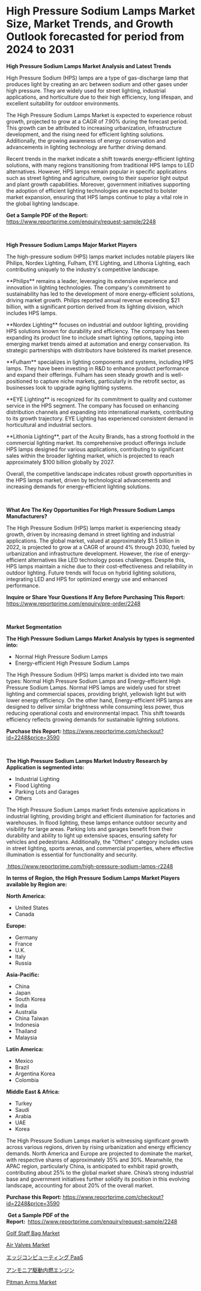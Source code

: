 <p><h1>High Pressure Sodium Lamps Market Size, Market Trends, and Growth Outlook forecasted for period from 2024 to 2031</h1></p><p><strong>High Pressure Sodium Lamps Market Analysis and Latest Trends</strong></p>
<p><p>High Pressure Sodium (HPS) lamps are a type of gas-discharge lamp that produces light by creating an arc between sodium and other gases under high pressure. They are widely used for street lighting, industrial applications, and horticulture due to their high efficiency, long lifespan, and excellent suitability for outdoor environments.</p><p>The High Pressure Sodium Lamps Market is expected to experience robust growth, projected to grow at a CAGR of 7.90% during the forecast period. This growth can be attributed to increasing urbanization, infrastructure development, and the rising need for efficient lighting solutions. Additionally, the growing awareness of energy conservation and advancements in lighting technology are further driving demand.</p><p>Recent trends in the market indicate a shift towards energy-efficient lighting solutions, with many regions transitioning from traditional HPS lamps to LED alternatives. However, HPS lamps remain popular in specific applications such as street lighting and agriculture, owing to their superior light output and plant growth capabilities. Moreover, government initiatives supporting the adoption of efficient lighting technologies are expected to bolster market expansion, ensuring that HPS lamps continue to play a vital role in the global lighting landscape.</p></p>
<p><strong>Get a Sample PDF of the Report:&nbsp;</strong> <a href="https://www.reportprime.com/enquiry/request-sample/2248">https://www.reportprime.com/enquiry/request-sample/2248</a></p>
<p>&nbsp;</p>
<p><strong>High Pressure Sodium Lamps Major Market Players</strong></p>
<p><p>The high-pressure sodium (HPS) lamps market includes notable players like Philips, Nordex Lighting, Fulham, EYE Lighting, and Lithonia Lighting, each contributing uniquely to the industry's competitive landscape.</p><p>**Philips** remains a leader, leveraging its extensive experience and innovation in lighting technologies. The company's commitment to sustainability has led to the development of more energy-efficient solutions, driving market growth. Philips reported annual revenue exceeding $21 billion, with a significant portion derived from its lighting division, which includes HPS lamps.</p><p>**Nordex Lighting** focuses on industrial and outdoor lighting, providing HPS solutions known for durability and efficiency. The company has been expanding its product line to include smart lighting options, tapping into emerging market trends aimed at automation and energy conservation. Its strategic partnerships with distributors have bolstered its market presence.</p><p>**Fulham** specializes in lighting components and systems, including HPS lamps. They have been investing in R&D to enhance product performance and expand their offerings. Fulham has seen steady growth and is well-positioned to capture niche markets, particularly in the retrofit sector, as businesses look to upgrade aging lighting systems.</p><p>**EYE Lighting** is recognized for its commitment to quality and customer service in the HPS segment. The company has focused on enhancing distribution channels and expanding into international markets, contributing to its growth trajectory. EYE Lighting has experienced consistent demand in horticultural and industrial sectors.</p><p>**Lithonia Lighting**, part of the Acuity Brands, has a strong foothold in the commercial lighting market. Its comprehensive product offerings include HPS lamps designed for various applications, contributing to significant sales within the broader lighting market, which is projected to reach approximately $100 billion globally by 2027.</p><p>Overall, the competitive landscape indicates robust growth opportunities in the HPS lamps market, driven by technological advancements and increasing demands for energy-efficient lighting solutions.</p></p>
<p>&nbsp;</p>
<p><strong>What Are The Key Opportunities For High Pressure Sodium Lamps Manufacturers?</strong></p>
<p><p>The High Pressure Sodium (HPS) lamps market is experiencing steady growth, driven by increasing demand in street lighting and industrial applications. The global market, valued at approximately $1.5 billion in 2022, is projected to grow at a CAGR of around 4% through 2030, fueled by urbanization and infrastructure development. However, the rise of energy-efficient alternatives like LED technology poses challenges. Despite this, HPS lamps maintain a niche due to their cost-effectiveness and reliability in outdoor lighting. Future trends will focus on hybrid lighting solutions, integrating LED and HPS for optimized energy use and enhanced performance.</p></p>
<p><strong>Inquire or Share Your Questions If Any Before Purchasing This Report:</strong> <a href="https://www.reportprime.com/enquiry/pre-order/2248">https://www.reportprime.com/enquiry/pre-order/2248</a></p>
<p>&nbsp;</p>
<p><strong>Market Segmentation</strong></p>
<p><strong>The High Pressure Sodium Lamps Market Analysis by types is segmented into:</strong></p>
<p><ul><li>Normal High Pressure Sodium Lamps</li><li>Energy-efficient High Pressure Sodium Lamps</li></ul></p>
<p><p>The High Pressure Sodium (HPS) lamps market is divided into two main types: Normal High Pressure Sodium Lamps and Energy-efficient High Pressure Sodium Lamps. Normal HPS lamps are widely used for street lighting and commercial spaces, providing bright, yellowish light but with lower energy efficiency. On the other hand, Energy-efficient HPS lamps are designed to deliver similar brightness while consuming less power, thus reducing operational costs and environmental impact. This shift towards efficiency reflects growing demands for sustainable lighting solutions.</p></p>
<p><strong>Purchase this Report:&nbsp;</strong><a href="https://www.reportprime.com/checkout?id=2248&price=3590">https://www.reportprime.com/checkout?id=2248&price=3590</a></p>
<p>&nbsp;</p>
<p><strong>The High Pressure Sodium Lamps Market Industry Research by Application is segmented into:</strong></p>
<p><ul><li>Industrial Lighting</li><li>Flood Lighting</li><li>Parking Lots and Garages</li><li>Others</li></ul></p>
<p><p>The High Pressure Sodium Lamps market finds extensive applications in industrial lighting, providing bright and efficient illumination for factories and warehouses. In flood lighting, these lamps enhance outdoor security and visibility for large areas. Parking lots and garages benefit from their durability and ability to light up extensive spaces, ensuring safety for vehicles and pedestrians. Additionally, the "Others" category includes uses in street lighting, sports arenas, and commercial properties, where effective illumination is essential for functionality and security.</p></p>
<p><a href="https://www.reportprime.com/high-pressure-sodium-lamps-r2248">&nbsp;https://www.reportprime.com/high-pressure-sodium-lamps-r2248</a></p>
<p><strong>In terms of Region, the High Pressure Sodium Lamps Market Players available by Region are:</strong></p>
<p>
    <p> <strong> North America: </strong>
        <ul>
            <li>United States</li>
            <li>Canada</li>
        </ul>
        </p> 
    <p> <strong> Europe: </strong>
        <ul>
            <li>Germany</li>
            <li>France</li>
            <li>U.K.</li>
            <li>Italy</li>
            <li>Russia</li>
        </ul>
        </p> 
    <p> <strong> Asia-Pacific: </strong>
        <ul>
            <li>China</li>
            <li>Japan</li>
            <li>South Korea</li>
            <li>India</li>
            <li>Australia</li>
            <li>China Taiwan</li>
            <li>Indonesia</li>
            <li>Thailand</li>
            <li>Malaysia</li>
        </ul>
        </p> 
    <p> <strong> Latin America: </strong>
        <ul>
            <li>Mexico</li>
            <li>Brazil</li>
            <li>Argentina Korea</li>
            <li>Colombia</li>
        </ul>
        </p> 
    <p> <strong> Middle East & Africa: </strong>
        <ul>
            <li>Turkey</li>
            <li>Saudi</li>
            <li>Arabia</li>
            <li>UAE</li>
            <li>Korea</li>
        </ul>
    </p>
    </p>
<p><p>The High Pressure Sodium Lamps market is witnessing significant growth across various regions, driven by rising urbanization and energy efficiency demands. North America and Europe are projected to dominate the market, with respective shares of approximately 35% and 30%. Meanwhile, the APAC region, particularly China, is anticipated to exhibit rapid growth, contributing about 25% to the global market share. China’s strong industrial base and government initiatives further solidify its position in this evolving landscape, accounting for about 20% of the overall market.</p></p>
<p><strong>Purchase this Report: </strong><a href="https://www.reportprime.com/checkout?id=2248&price=3590">https://www.reportprime.com/checkout?id=2248&price=3590</a></p>
<p>&nbsp;<strong>Get a Sample PDF of the Report:&nbsp;&nbsp;</strong><a href="https://www.reportprime.com/enquiry/request-sample/2248">https://www.reportprime.com/enquiry/request-sample/2248</a></p>
<p><strong></strong></p>
<p><p><a href="https://medium.com/@ruth.gibson8095/the-golf-staff-bag-market-report-analyzes-important-operational-and-performance-data-so-one-may-c08563e0b1b6">Golf Staff Bag Market</a></p><p><a href="https://www.linkedin.com/pulse/air-valves-market-global-regional-analysis-2024-2031-insight-find-pwixf?trackingId=jF2wG9Q1S%2FK1AAaU0JXBXQ%3D%3D">Air Valves Market</a></p><p><a href="https://medium.com/@samleite85/edge-computing-paas-market-%E3%81%AF-%E3%82%B3%E3%82%B9%E3%83%88%E7%AE%A1%E7%90%86%E3%81%A8%E5%8A%B9%E7%8E%87%E5%90%91%E4%B8%8A%E3%82%92%E5%84%AA%E5%85%88%E3%81%97%E3%81%BE%E3%81%99-%E3%81%95%E3%82%89%E3%81%AB-%E5%A0%B1%E5%91%8A%E6%9B%B8%E3%81%AF%E5%B8%82%E5%A0%B4%E3%81%AE%E9%9C%80%E8%A6%81%E9%9D%A2%E3%81%A8%E4%BE%9B%E7%B5%A6%E9%9D%A2%E3%81%AE%E4%B8%A1%E6%96%B9%E3%82%92%E3%82%AB%E3%83%90%E3%83%BC%E3%81%97%E3%81%A6%E3%81%84%E3%81%BE%E3%81%99-edge-computing-paas-3c90220adcf9">エッジコンピューティング PaaS</a></p><p><a href="https://medium.com/@samleite85/ammonia-powered-internal-combustion-engine-a671dac606e3">アンモニア駆動内燃エンジン</a></p><p><a href="https://medium.com/@graciakennyta2311/global-perspectives-on-pitman-arms-market-trends-challenges-and-forecast-2024-2031-749cddf847fd">Pitman Arms Market</a></p></p>